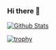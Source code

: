 ### Hi there 👋

<!--
**1998GZH/1998GZH** is a ✨ _special_ ✨ repository because its `README.md` (this file) appears on your GitHub profile.

Here are some ideas to get you started:

- 🔭 I’m currently working on ...
- 🌱 I’m currently learning ...
- 👯 I’m looking to collaborate on ...
- 🤔 I’m looking for help with ...
- 💬 Ask me about ...
- 📫 How to reach me: ...
- 😄 Pronouns: ...
- ⚡ Fun fact: ...
-->

[![Github Stats](https://github-readme-stats.vercel.app/api?username=1998GZH&show_icons=true&count_private=true&bg_color=30,e96443,904e95&title_color=fff&text_color=fff)](https://github.com/1998GZH)


[![trophy](https://github-profile-trophy.vercel.app/?username=1998GZH)](https://github.com/ryo-ma/github-profile-trophy)
